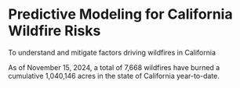 # Predictive Modeling for California Wildfire Risks
 
 To understand and mitigate factors driving wildfires in California 

 As of November 15, 2024, a total of
7,668 wildfires have burned a
cumulative 1,040,146 acres in the state
of California year-to-date.

